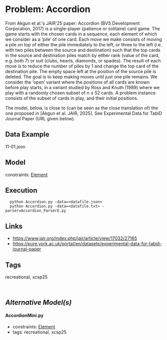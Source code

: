 # Problem: Accordion

From Akgun et al.'s JAIR'25 paper:
    Accordion (BVS Development Corporation, 2017) is a single-player (patience or solitaire) card game.
    The game starts with the chosen cards in a sequence, each element of which we consider as a ‘pile’ of one card.
    Each move we make consists of moving a pile on top of either the pile immediately to the left, or three to the left
    (i.e. with two piles between the source and destination) such that the top cards in the source and destination piles match
    by either rank (value of the card, e.g. both 7) or suit (clubs, hearts, diamonds, or spades).
    The result of each move is to reduce the number of piles by 1 and change the top card of the destination pile.
    The empty space left at the position of the source pile is deleted.
    The goal is to keep making moves until just one pile remains.
    We consider the ‘open’ variant where the positions of all cards are known before play starts, in a variant studied by Ross and Knuth (1989)
    where we play with a randomly chosen subset of n ≤ 52 cards.
    A problem instance consists of the subset of cards in play, and their initial positions.

The model, below, is close to (can be seen as the close translation of) the one proposed in [Akgun et al. JAIR, 2025].
See Experimental Data for TabID Journal Paper (URL given below).

## Data Example
  11-01.json

## Model
  constraints: [Element](https://pycsp.org/documentation/constraints/Element)

## Execution
```
  python Accordion.py -data=<datafile.json>
  python Accordion.py -data=<datafile.txt> -parser=Accordion_ParserE.py
```

## Links
  - https://www.jair.org/index.php/jair/article/view/17032/27165
  - https://pure.york.ac.uk/portal/en/datasets/experimental-data-for-tabid-journal-paper

## Tags
  recreational, xcsp25

<br />

## _Alternative Model(s)_

#### AccordionMini.py
 - constraints: [Element](https://pycsp.org/documentation/constraints/Element)
 - tags: recreational, xcsp25
